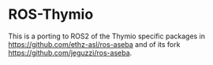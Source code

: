 # ROS-Thymio

This is a porting to ROS2 of the Thymio specific packages in https://github.com/ethz-asl/ros-aseba and of its fork https://github.com/jeguzzi/ros-aseba.
